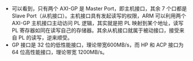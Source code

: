 * 可以看到，只有两个 AXI-GP 是 Master Port，即主机接口，其余 7 个口都是 Slave Port（从机接口）。主机接口具有发起读写的权限，ARM 可以利用两个 AXI-GP 主机接口主动访问 PL 逻辑，其实就是把 PL 映射到某个地址，读写 PL 寄存器如同在读写自己的存储器。其余从机接口就属于被动接口，接受来自 PL 的读写，逆来顺受。
* GP 接口是 32 位的低性能接口，理论带宽600MB/s，而 HP 和 ACP 接口为 64 位高性能接口，理论带宽 1200MB/s。


